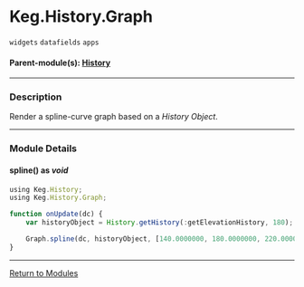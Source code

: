 # Keg.History.Graph

`widgets` `datafields` `apps`

#### Parent-module(s): [History](HISTORY.md)

***

### Description

Render a spline-curve graph based on a _History Object_.

***

### Module Details

#### spline() as _void_

```js
using Keg.History;
using Keg.History.Graph;

function onUpdate(dc) {
	var historyObject = History.getHistory(:getElevationHistory, 180);

	Graph.spline(dc, historyObject, [140.0000000, 180.0000000, 220.0000000, 80.0000000]);
}
```

***

[Return to Modules](../MODULES.md)

